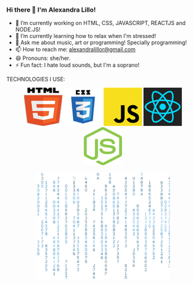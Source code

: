 ### Hi there 👋 I'm Alexandra Lillo! 

- 🔭 I’m currently working on HTML, CSS, JAVASCRIPT, REACTJS and NODE.JS!
- 🌱 I’m currently learning how to relax when I'm stressed!
- 💬 Ask me about music, art or programming! Specially programming! 
- 📫 How to reach me: alexandralillor@gmail.com
- 😄 Pronouns: she/her.
- ⚡ Fun fact: I hate loud sounds, but I'm a soprano!

TECHNOLOGIES I USE:
<p align="center">
  <img src="html5-logo-vector.svg" width="100" height="100" alt="matrix.gif">
  <img src="css3-logo-vector.svg" width="100" height="100" alt="matrix.gif">
  <img src="javascript-logo-vector.svg" width="100" height="100" alt="matrix.gif">
  <img src="react-logo-vector-1.svg" width="100" height="100" alt="matrix.gif">
  <img src="nodejs-icon-logo-vector.svg" width="100" height="100" alt="matrix.gif">
</p>

<p align="center">
  <img src="matrix-transparent.gif" width="350" alt="matrix.gif">
</p>

